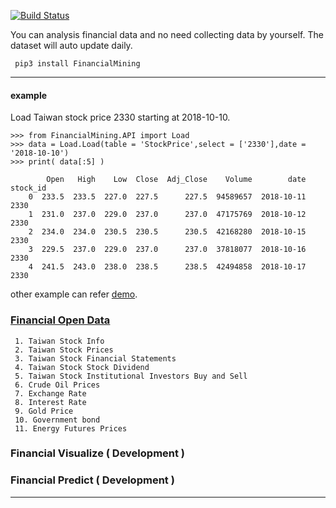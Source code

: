 [![Build Status](https://travis-ci.org/f496328mm/FinancialMining.svg?branch=master)](https://travis-ci.org/f496328mm/FinancialMining)

You can analysis financial data and no need collecting data by yourself. The dataset will auto update daily.

     pip3 install FinancialMining
     
 ---------------------
 #### example
 Load Taiwan stock price 2330 starting at 2018-10-10.
 
    >>> from FinancialMining.API import Load
	>>> data = Load.Load(table = 'StockPrice',select = ['2330'],date = '2018-10-10')
	>>> print( data[:5] )

	    	Open   High    Low  Close  Adj_Close    Volume        date stock_id
        0  233.5  233.5  227.0  227.5      227.5  94589657  2018-10-11     2330
        1  231.0  237.0  229.0  237.0      237.0  47175769  2018-10-12     2330
        2  234.0  234.0  230.5  230.5      230.5  42168280  2018-10-15     2330
        3  229.5  237.0  229.0  237.0      237.0  37818077  2018-10-16     2330
        4  241.5  243.0  238.0  238.5      238.5  42494858  2018-10-17     2330
	
other example can refer [demo](https://github.com/f496328mm/FinancialMining/blob/master/demo.py).

### [Financial Open Data](https://github.com/f496328mm/FinancialMining/tree/master/API)
     1. Taiwan Stock Info
     2. Taiwan Stock Prices 
     3. Taiwan Stock Financial Statements 
     4. Taiwan Stock Stock Dividend 
     5. Taiwan Stock Institutional Investors Buy and Sell 
     6. Crude Oil Prices
     7. Exchange Rate
     8. Interest Rate
     9. Gold Price
     10. Government bond
     11. Energy Futures Prices
     
### Financial Visualize ( Development )
### Financial Predict ( Development )

------------------------------------------------------------




